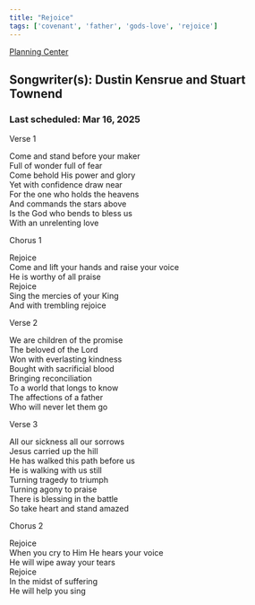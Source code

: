 ```yaml
---
title: "Rejoice"
tags: ['covenant', 'father', 'gods-love', 'rejoice']
---
```


[Planning Center](https://services.planningcenteronline.com/songs/12470476)

## Songwriter(s): Dustin Kensrue and Stuart Townend
### Last scheduled: Mar 16, 2025          

Verse 1  
  
Come and stand before your maker  
Full of wonder full of fear  
Come behold His power and glory  
Yet with confidence draw near  
For the one who holds the heavens  
And commands the stars above  
Is the God who bends to bless us  
With an unrelenting love  
  
Chorus 1  
  
Rejoice  
Come and lift your hands and raise your voice  
He is worthy of all praise  
Rejoice  
Sing the mercies of your King  
And with trembling rejoice  
  
Verse 2  
  
We are children of the promise  
The beloved of the Lord  
Won with everlasting kindness  
Bought with sacrificial blood  
Bringing reconciliation  
To a world that longs to know  
The affections of a father  
Who will never let them go  
  
Verse 3  
  
All our sickness all our sorrows  
Jesus carried up the hill  
He has walked this path before us  
He is walking with us still  
Turning tragedy to triumph  
Turning agony to praise  
There is blessing in the battle  
So take heart and stand amazed  
  
Chorus 2  
  
Rejoice  
When you cry to Him He hears your voice  
He will wipe away your tears  
Rejoice  
In the midst of suffering  
He will help you sing
